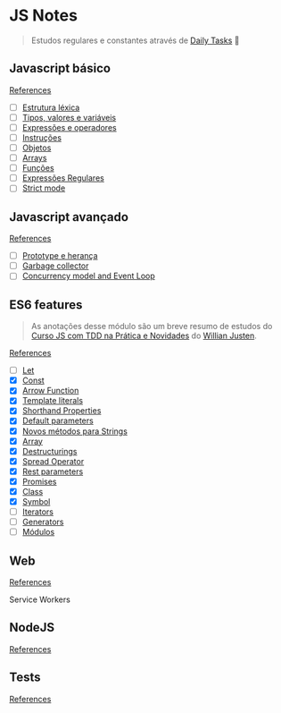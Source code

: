 # JS Notes

> Estudos regulares e constantes através de [Daily Tasks](daily-tasks.md) :purple_heart:

## Javascript básico

[References](references/js-basico.md)

- [ ] [Estrutura léxica]()
- [ ] [Tipos, valores e variáveis]()
- [ ] [Expressões e operadores]()
- [ ] [Instruções]()
- [ ] [Objetos]()
- [ ] [Arrays]()
- [ ] [Funções]()
- [ ] [Expressões Regulares]()
- [ ] [Strict mode]()

## Javascript avançado

[References](references/js-avancado.md)

- [ ] [Prototype e herança]()
- [ ] [Garbage collector]()
- [ ] [Concurrency model and Event Loop]()

## ES6 features

> As anotações desse módulo são um breve resumo de estudos do [Curso JS com TDD na Prática e Novidades](https://willianjusten.com.br/js-com-tdd-na-pratica-e-novidades/) do [Willian Justen](https://github.com/willianjusten/es6-curso).

[References](references/es6-references.md)

- [ ] [Let]()
- [x] [Const](es6-features/const.md)
- [x] [Arrow Function ](es6-features/arrow-functions.md)
- [x] [Template literals](es6-features/template-literals.md)
- [x] [Shorthand Properties](es6-features/shorthand-properties.md)
- [x] [Default parameters](es6-features/default-parameters.md)
- [x] [Novos métodos para Strings](es6-features/novos-metodos-para-strings.md)
- [x] [Array](es6-features/array.md)
- [x] [Destructurings](es6-features/destructuring.md)
- [x] [Spread Operator](es6-features/spread-operator.md)
- [x] [Rest parameters](es6-features/rest-parameters.md)
- [x] [Promises](es6-features/promises.md)
- [x] [Class](es6-features/class.md)
- [x] [Symbol](es6-features/symbol.md)
- [ ] [Iterators]()
- [ ] [Generators]()
- [ ] [Módulos]()

## Web

[References](references/web.md)

Service Workers

## NodeJS

[References](references/module-bundler.md)

## Tests

[References](references/tests.md)
